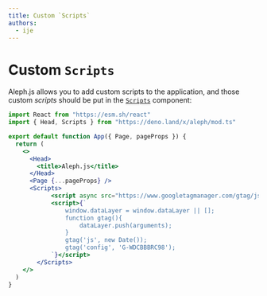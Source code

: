 ```yaml
---
title: Custom `Scripts`
authors:
  - ije
---
```


# Custom `Scripts`

Aleph.js allows you to add custom scripts to the application, and those custom *scripts* should be put in the  [`Scripts`](/docs/api-reference/mod.ts#Scripts) component:

```jsx
import React from "https://esm.sh/react"
import { Head, Scripts } from "https://deno.land/x/aleph/mod.ts"

export default function App({ Page, pageProps }) {
  return (
    <>
      <Head>
        <title>Aleph.js</title>
      </Head>
      <Page {...pageProps} />
      <Scripts>
            <script async src="https://www.googletagmanager.com/gtag/js?id=G-WDCBBBRC98"></script>
            <script>{`
                window.dataLayer = window.dataLayer || [];
                function gtag(){
                    dataLayer.push(arguments);
                }
                gtag('js', new Date());
                gtag('config', 'G-WDCBBBRC98');
            `}</script>
        </Scripts>
    </>
  )
}
```
